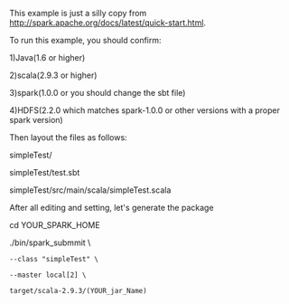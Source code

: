 This example is just a silly copy from http://spark.apache.org/docs/latest/quick-start.html.

To run this example, you should confirm:

1)Java(1.6 or higher)

2)scala(2.9.3 or higher)

3)spark(1.0.0 or you should change the sbt file)

4)HDFS(2.2.0 which matches spark-1.0.0 or other versions with a proper spark version)

Then layout the files as follows:

simpleTest/

simpleTest/test.sbt

simpleTest/src/main/scala/simpleTest.scala


After all editing and setting, let's generate the package

cd YOUR_SPARK_HOME

./bin/spark_submmit \

	--class "simpleTest" \

	--master local[2] \

	target/scala-2.9.3/(YOUR_jar_Name)
